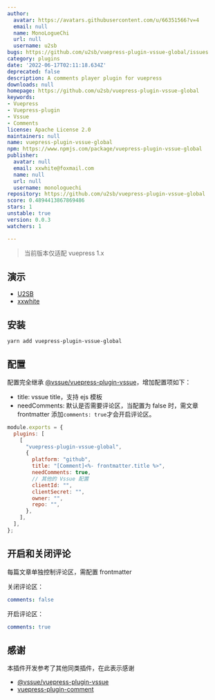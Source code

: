 ```yaml
---
author:
  avatar: https://avatars.githubusercontent.com/u/66351566?v=4
  email: null
  name: MonoLogueChi
  url: null
  username: u2sb
bugs: https://github.com/u2sb/vuepress-plugin-vssue-global/issues
category: plugins
date: '2022-06-17T02:11:18.634Z'
deprecated: false
description: A comments player plugin for vuepress
downloads: null
homepage: https://github.com/u2sb/vuepress-plugin-vssue-global
keywords:
- Vuepress
- Vuepress-plugin
- Vssue
- Comments
license: Apache License 2.0
maintainers: null
name: vuepress-plugin-vssue-global
npm: https://www.npmjs.com/package/vuepress-plugin-vssue-global
publisher:
  avatar: null
  email: xxwhite@foxmail.com
  name: null
  url: null
  username: monologuechi
repository: https://github.com/u2sb/vuepress-plugin-vssue-global
score: 0.4894413867869486
stars: 1
unstable: true
version: 0.0.3
watchers: 1

---
```


> 当前版本仅适配 vuepress 1.x

## 演示

- [U2SB](https://www.u2sb.com)
- [xxwhite](https://blog.xxwhite.com)

## 安装

```
yarn add vuepress-plugin-vssue-global
```

## 配置

配置完全继承 [@vssue/vuepress-plugin-vssue](https://vssue.js.org/zh/guide/vuepress.html)，增加配置项如下：

- title: vssue title，支持 ejs 模板
- needComments: 默认是否需要评论区，当配置为 false 时，需文章 frontmatter 添加`comments: true`才会开启评论区。

```js
module.exports = {
  plugins: [
    [
      "vuepress-plugin-vssue-global",
      {
        platform: "github",
        title: "[Comment]<%- frontmatter.title %>",
        needComments: true,
        // 其他的 Vssue 配置
        clientId: "",
        clientSecret: "",
        owner: "",
        repo: "",
      },
    ],
  ],
};
```

## 开启和关闭评论

每篇文章单独控制评论区，需配置 frontmatter

关闭评论区：

```yml
comments: false
```

开启评论区：

```yml
comments: true
```

## 感谢

本插件开发参考了其他同类插件，在此表示感谢

- [@vssue/vuepress-plugin-vssue](https://vssue.js.org/zh/guide/vuepress.html)
- [vuepress-plugin-comment](https://github.com/dongyuanxin/vuepress-plugin-comment)
